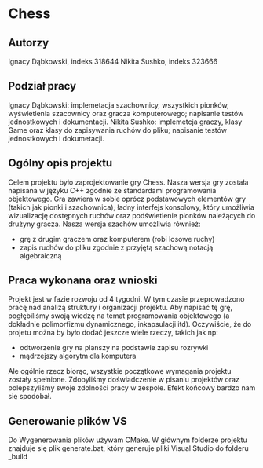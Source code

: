 # Chess

## Autorzy
Ignacy Dąbkowski, indeks 318644
Nikita Sushko, indeks 323666

## Podział pracy
Ignacy Dąbkowski: implemetacja szachownicy, wszystkich pionków, wyświetlenia szacownicy oraz gracza komputerowego; napisanie testów jednostkowych i dokumentacji.
Nikita Sushko: implemetcja graczy, klasy Game oraz klasy do zapisywania ruchów do pliku; napisanie testów jednostkowych i dokumetacji.

## Ogólny opis projektu
Celem projektu było zaprojektowanie gry Chess. Nasza wersja gry została napisana w języku C++ zgodnie ze standardami programowania objektowego.
Gra zawiera w sobie oprócz podstawowych elementów gry (takich jak pionki i szachownica), ładny interfejs konsolowy, który umożliwia wizualizację dostępnych ruchów oraz podświetlenie pionków należących do drużyny gracza.
Nasza wersja szachów umożliwia również:
* grę z drugim graczem oraz komputerem (robi losowe ruchy)
* zapis ruchów do pliku zgodnie z przyjętą szachową notacją algebraiczną

## Praca wykonana oraz wnioski
Projekt jest w fazie rozwoju od 4 tygodni. W tym czasie przeprowadzono pracę nad analizą struktury i organizacji projektu. Aby napisać tę grę, pogłębiliśmy swoją wiedzę na temat programowania objektowego (a dokładnie polimorfizmu dynamicznego, inkapsulacji itd).
Oczywiście, że do projetu można by było dodać jeszcze wiele rzeczy, takich jak np:
* odtworzenie gry na planszy na podstawie zapisu rozrywki
* mądrzejszy algorytm dla komputera

Ale ogólnie rzecz biorąc, wszystkie początkowe wymagania projektu zostały spełnione.
Zdobyliśmy doświadczenie w pisaniu projektów oraz polepszyliśmy swoje zdolności pracy w zespole.
Efekt końcowy bardzo nam się spodobał.

## Generowanie plików VS
Do Wygenerowania plików używam CMake. W głównym folderze projektu znajduje się plik generate.bat, który generuje pliki Visual Studio do folderu _build
